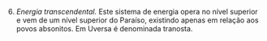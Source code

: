 ﻿6. *Energia transcendental.* Este sistema de energia opera no nível superior e vem de um nível superior do Paraíso, existindo apenas em relação aos povos absonitos. Em Uversa é denominada tranosta.